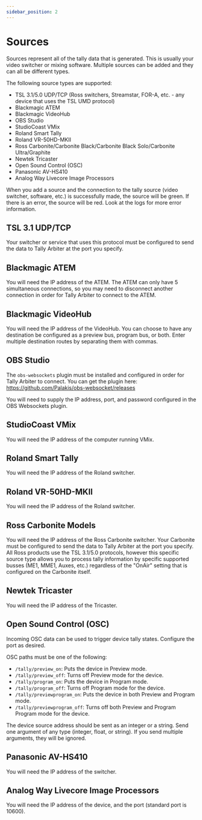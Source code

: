 ```yaml
---
sidebar_position: 2
---
```


# Sources
Sources represent all of the tally data that is generated. This is usually your video switcher or mixing software. Multiple sources can be added and they can all be different types.

The following source types are supported:
* TSL 3.1/5.0 UDP/TCP (Ross switchers, Streamstar, FOR-A, etc. - any device that uses the TSL UMD protocol)
* Blackmagic ATEM
* Blackmagic VideoHub
* OBS Studio
* StudioCoast VMix
* Roland Smart Tally
* Roland VR-50HD-MKII
* Ross Carbonite/Carbonite Black/Carbonite Black Solo/Carbonite Ultra/Graphite
* Newtek Tricaster
* Open Sound Control (OSC)
* Panasonic AV-HS410
* Analog Way Livecore Image Processors

When you add a source and the connection to the tally source (video switcher, software, etc.) is successfully made, the source will be green. If there is an error, the source will be red. Look at the logs for more error information.

## TSL 3.1 UDP/TCP
Your switcher or service that uses this protocol must be configured to send the data to Tally Arbiter at the port you specify.

## Blackmagic ATEM
You will need the IP address of the ATEM. The ATEM can only have 5 simultaneous connections, so you may need to disconnect another connection in order for Tally Arbiter to connect to the ATEM.

## Blackmagic VideoHub
You will need the IP address of the VideoHub. You can choose to have any destination be configured as a preview bus, program bus, or both. Enter multiple destination routes by separating them with commas.

## OBS Studio
The `obs-websockets` plugin must be installed and configured in order for Tally Arbiter to connect. You can get the plugin here: https://github.com/Palakis/obs-websocket/releases

You will need to supply the IP address, port, and password configured in the OBS Websockets plugin.

## StudioCoast VMix
You will need the IP address of the computer running VMix.

## Roland Smart Tally
You will need the IP address of the Roland switcher.

## Roland VR-50HD-MKII
You will need the IP address of the Roland switcher.

## Ross Carbonite Models
You will need the IP address of the Ross Carbonite switcher. Your Carbonite must be configured to send the data to Tally Arbiter at the port you specify. All Ross products use the TSL 3.1/5.0 protocols, however this specific source type allows you to process tally information by specific supported busses (ME1, MME1, Auxes, etc.) regardless of the "OnAir" setting that is configured on the Carbonite itself.

## Newtek Tricaster
You will need the IP address of the Tricaster.

## Open Sound Control (OSC)
Incoming OSC data can be used to trigger device tally states. Configure the port as desired.

OSC paths must be one of the following:
* `/tally/preview_on`: Puts the device in Preview mode.
* `/tally/preview_off`: Turns off Preview mode for the device.
* `/tally/program_on`: Puts the device in Program mode.
* `/tally/program_off`: Turns off Program mode for the device.
* `/tally/previewprogram_on`: Puts the device in both Preview and Program mode.
* `/tally/previewprogram_off`: Turns off both Preview and Program Program mode for the device.

The device source address should be sent as an integer or a string. Send one argument of any type (integer, float, or string). If you send multiple arguments, they will be ignored.

## Panasonic AV-HS410
You will need the IP address of the switcher.

## Analog Way Livecore Image Processors
You will need the IP address of the device, and the port (standard port is 10600).
